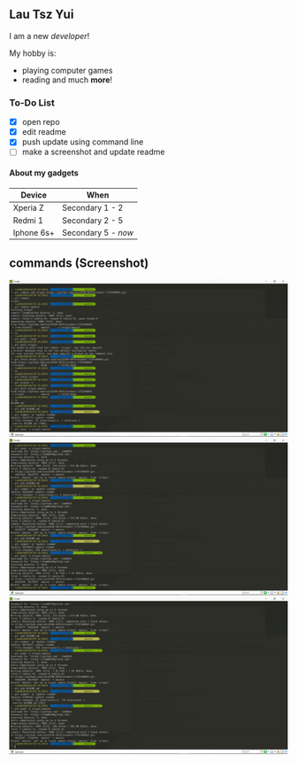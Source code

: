 ## Lau Tsz Yui

I am a new *developer*!

My hobby is:
* playing computer games
* reading
and much **more**!

### To-Do List
- [x] open repo
- [x] edit readme
- [x] push update using command line
- [ ] make a screenshot and update readme

#### About my gadgets

| Device      | When                |
| ----------  | ----------          |
| Xperia Z    | Secondary 1 - 2     |
| Redmi 1     | Secondary 2 - 5     |
| Iphone 6s+  | Secondary 5 - *now* |

## commands (Screenshot)
![screenshot1](https://raw.githubusercontent.com/csci3250-2019/student-1155108869/master/screenshot1.PNG)
![screenshot2](https://raw.githubusercontent.com/csci3250-2019/student-1155108869/master/screenshot2.PNG)
![screenshot3](https://raw.githubusercontent.com/csci3250-2019/student-1155108869/master/screenshot3.PNG)
